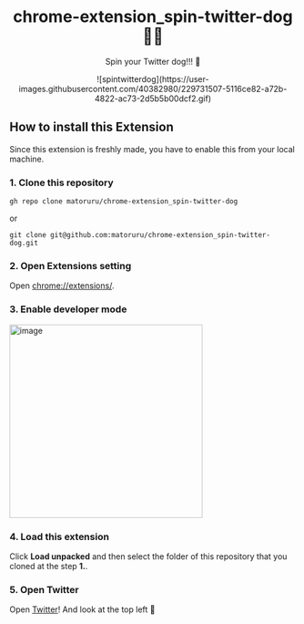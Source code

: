 <h1 align="center">chrome-extension_spin-twitter-dog 🐶🔁</h1>
<p align="center">Spin your Twitter dog!!! 🐶</p>
<p align="center">![spintwitterdog](https://user-images.githubusercontent.com/40382980/229731507-5116ce82-a72b-4822-ac73-2d5b5b00dcf2.gif)</p>

## How to install this Extension

Since this extension is freshly made, you have to enable this from your local machine.

### 1. Clone this repository

```
gh repo clone matoruru/chrome-extension_spin-twitter-dog
```

or

```
git clone git@github.com:matoruru/chrome-extension_spin-twitter-dog.git
```

### 2. Open Extensions setting

Open [chrome://extensions/](chrome://extensions/).

### 3. Enable developer mode

<img width="339" alt="image" src="https://user-images.githubusercontent.com/40382980/229732976-dae6635f-4caf-4121-aa11-c2fe7e706170.png">

### 4. Load this extension

Click **Load unpacked** and then select the folder of this repository that you cloned at the step **1.**.

### 5. Open Twitter

Open [Twitter](https://twitter.com/)! And look at the top left 🐶
